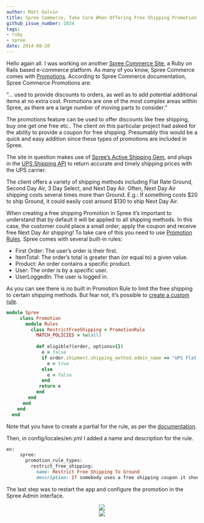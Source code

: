 ```yaml
---
author: Matt Galvin
title: Spree Commerce, Take Care When Offering Free Shipping Promotion
github_issue_number: 1024
tags:
- ruby
- spree
date: 2014-08-20
---
```




Hello again all. I was working on another [Spree Commerce Site](https://guides.spreecommerce.org/), a Ruby on Rails based e-commerce platform. As many of you know, Spree Commerce comes with [Promotions](https://guides.spreecommerce.org/developer/promotions.html). According to Spree Commerce documentation, Spree Commerce Promotions are:

“... used to provide discounts to orders, as well as to add potential additional items at no extra cost. Promotions are one of the most complex areas within Spree, as there are a large number of moving parts to consider.”

The promotions feature can be used to offer discounts like free shipping, buy one get one free etc.. The client on this particular project had asked for the ability to provide a coupon for free shipping. Presumably this would be a quick and easy addition since these types of promotions are included in Spree.

The site in question makes use of [Spree’s Active Shipping Gem](https://github.com/spree/spree_active_shipping), and plugs in the [UPS Shipping API](https://www.ups.com/content/us/en/bussol/browse/online_tools_shipping.html) to return accurate and timely shipping prices with the UPS carrier.

The client offers a variety of shipping methods including Flat Rate Ground, Second Day Air, 3 Day Select, and Next Day Air. Often, Next Day Air shipping costs several times more than Ground. E.g.: If something costs $20 to ship Ground, it could easily cost around $130 to ship Next Day Air.

When creating a free shipping Promotion in Spree it’s important to understand that by default it will be applied to all shipping methods. In this case, the customer could place a small order, apply the coupon and receive free Next Day Air shipping! To take care of this you need to use [Promotion Rules](https://guides.spreecommerce.org/developer/promotions.html#rules). Spree comes with several built-in rules:

- First Order: The user’s order is their first.
- ItemTotal: The order’s total is greater than (or equal to) a given value.
- Product: An order contains a specific product.
- User: The order is by a specific user.
- UserLoggedIn: The user is logged in.

As you can see there is no built in Promotion Rule to limit the free shipping to certain shipping methods. But fear not, it’s possible to [create a custom rule](https://guides.spreecommerce.org/developer/promotions.html#registering-a-new-rule).

```ruby
module Spree
     class Promotion
       module Rules
         class RestrictFreeShipping < PromotionRule
           MATCH_POLICIES = %w(all)
 
           def eligible?(order, options={})
             e = false
             if order.shipment.shipping_method.admin_name == "UPS Flat Rate Ground"
               e = true
             else
               e = false
             end
            return e
           end
        end
      end
    end
  end
```

Note that you have to create a partial for the rule, as per the [documentation](http://guides.spreecommerce.com/developer/promotions.html#rules).

Then, in config/locales/en.yml I added a name and description for the rule.

```ruby
en:
     spree:
       promotion_rule_types:
         restrict_free_shipping:
           name: Restrict Free Shipping To Ground
           description: If somebody uses a free shipping coupon it should only apply to ground shipping
```

The last step was to restart the app and configure the promotion in the Spree Admin interface.

<div class="separator" style="clear: both; text-align: center;"><a href="/blog/2014/08/spree-commerce-take-care-when-offering/image-0-big.png" imageanchor="1" style="margin-left: 1em; margin-right: 1em;"><img border="0" src="/blog/2014/08/spree-commerce-take-care-when-offering/image-0.png"/></a></div>

<div class="separator" style="clear: both; text-align: center;"><a href="/blog/2014/08/spree-commerce-take-care-when-offering/image-1-big.png" imageanchor="1" style="margin-left: 1em; margin-right: 1em;"><img border="0" src="/blog/2014/08/spree-commerce-take-care-when-offering/image-1.png"/></a></div>


